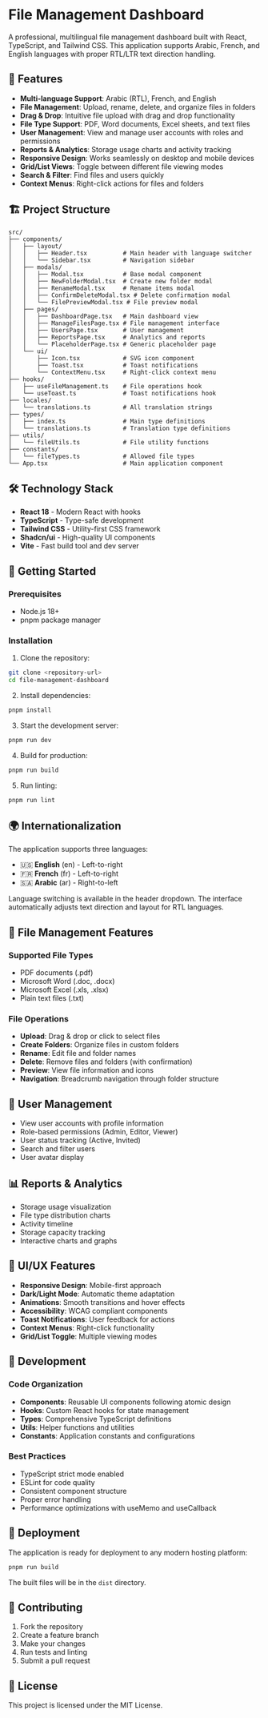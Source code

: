 # File Management Dashboard

A professional, multilingual file management dashboard built with React, TypeScript, and Tailwind CSS. This application supports Arabic, French, and English languages with proper RTL/LTR text direction handling.

## 🚀 Features

- **Multi-language Support**: Arabic (RTL), French, and English
- **File Management**: Upload, rename, delete, and organize files in folders
- **Drag & Drop**: Intuitive file upload with drag and drop functionality
- **File Type Support**: PDF, Word documents, Excel sheets, and text files
- **User Management**: View and manage user accounts with roles and permissions
- **Reports & Analytics**: Storage usage charts and activity tracking
- **Responsive Design**: Works seamlessly on desktop and mobile devices
- **Grid/List Views**: Toggle between different file viewing modes
- **Search & Filter**: Find files and users quickly
- **Context Menus**: Right-click actions for files and folders

## 🏗️ Project Structure

```
src/
├── components/
│   ├── layout/
│   │   ├── Header.tsx          # Main header with language switcher
│   │   └── Sidebar.tsx         # Navigation sidebar
│   ├── modals/
│   │   ├── Modal.tsx           # Base modal component
│   │   ├── NewFolderModal.tsx  # Create new folder modal
│   │   ├── RenameModal.tsx     # Rename items modal
│   │   ├── ConfirmDeleteModal.tsx # Delete confirmation modal
│   │   └── FilePreviewModal.tsx # File preview modal
│   ├── pages/
│   │   ├── DashboardPage.tsx   # Main dashboard view
│   │   ├── ManageFilesPage.tsx # File management interface
│   │   ├── UsersPage.tsx       # User management
│   │   ├── ReportsPage.tsx     # Analytics and reports
│   │   └── PlaceholderPage.tsx # Generic placeholder page
│   └── ui/
│       ├── Icon.tsx            # SVG icon component
│       ├── Toast.tsx           # Toast notifications
│       └── ContextMenu.tsx     # Right-click context menu
├── hooks/
│   ├── useFileManagement.ts    # File operations hook
│   └── useToast.ts             # Toast notifications hook
├── locales/
│   └── translations.ts         # All translation strings
├── types/
│   ├── index.ts                # Main type definitions
│   └── translations.ts         # Translation type definitions
├── utils/
│   └── fileUtils.ts            # File utility functions
├── constants/
│   └── fileTypes.ts            # Allowed file types
└── App.tsx                     # Main application component
```

## 🛠️ Technology Stack

- **React 18** - Modern React with hooks
- **TypeScript** - Type-safe development
- **Tailwind CSS** - Utility-first CSS framework
- **Shadcn/ui** - High-quality UI components
- **Vite** - Fast build tool and dev server

## 🚦 Getting Started

### Prerequisites

- Node.js 18+ 
- pnpm package manager

### Installation

1. Clone the repository:
```bash
git clone <repository-url>
cd file-management-dashboard
```

2. Install dependencies:
```bash
pnpm install
```

3. Start the development server:
```bash
pnpm run dev
```

4. Build for production:
```bash
pnpm run build
```

5. Run linting:
```bash
pnpm run lint
```

## 🌍 Internationalization

The application supports three languages:

- 🇺🇸 **English** (en) - Left-to-right
- 🇫🇷 **French** (fr) - Left-to-right  
- 🇸🇦 **Arabic** (ar) - Right-to-left

Language switching is available in the header dropdown. The interface automatically adjusts text direction and layout for RTL languages.

## 📁 File Management Features

### Supported File Types
- PDF documents (.pdf)
- Microsoft Word (.doc, .docx)
- Microsoft Excel (.xls, .xlsx)
- Plain text files (.txt)

### File Operations
- **Upload**: Drag & drop or click to select files
- **Create Folders**: Organize files in custom folders
- **Rename**: Edit file and folder names
- **Delete**: Remove files and folders (with confirmation)
- **Preview**: View file information and icons
- **Navigation**: Breadcrumb navigation through folder structure

## 👥 User Management

- View user accounts with profile information
- Role-based permissions (Admin, Editor, Viewer)
- User status tracking (Active, Invited)
- Search and filter users
- User avatar display

## 📊 Reports & Analytics

- Storage usage visualization
- File type distribution charts
- Activity timeline
- Storage capacity tracking
- Interactive charts and graphs

## 🎨 UI/UX Features

- **Responsive Design**: Mobile-first approach
- **Dark/Light Mode**: Automatic theme adaptation
- **Animations**: Smooth transitions and hover effects
- **Accessibility**: WCAG compliant components
- **Toast Notifications**: User feedback for actions
- **Context Menus**: Right-click functionality
- **Grid/List Toggle**: Multiple viewing modes

## 🔧 Development

### Code Organization

- **Components**: Reusable UI components following atomic design
- **Hooks**: Custom React hooks for state management
- **Types**: Comprehensive TypeScript definitions
- **Utils**: Helper functions and utilities
- **Constants**: Application constants and configurations

### Best Practices

- TypeScript strict mode enabled
- ESLint for code quality
- Consistent component structure
- Proper error handling
- Performance optimizations with useMemo and useCallback

## 🚀 Deployment

The application is ready for deployment to any modern hosting platform:

```bash
pnpm run build
```

The built files will be in the `dist` directory.

## 🤝 Contributing

1. Fork the repository
2. Create a feature branch
3. Make your changes
4. Run tests and linting
5. Submit a pull request

## 📄 License

This project is licensed under the MIT License.
